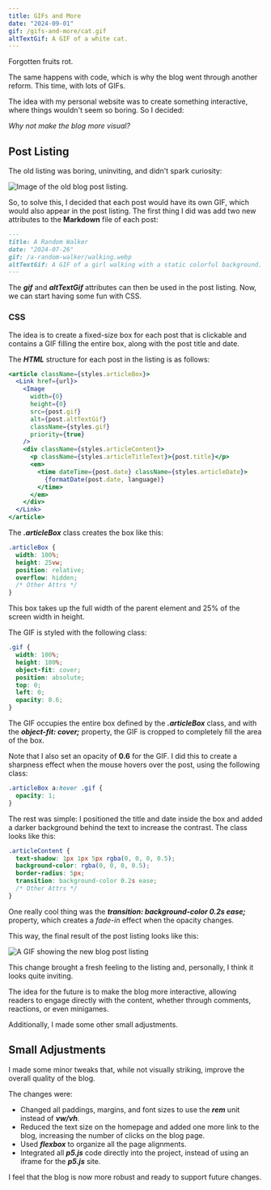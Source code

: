 ```yaml
---
title: GIFs and More
date: "2024-09-01"
gif: /gifs-and-more/cat.gif
altTextGif: A GIF of a white cat.
---
```


Forgotten fruits rot.

The same happens with code, which is why the blog went through another reform. This time, with lots of GIFs.

The idea with my personal website was to create something interactive, where things wouldn't seem so boring. So I decided:

_Why not make the blog more visual?_

## Post Listing

The old listing was boring, uninviting, and didn't spark curiosity:

![Image of the old blog post listing.](/gifs-and-more/oldList.png)

So, to solve this, I decided that each post would have its own GIF, which would also appear in the post listing. The first thing I did was add two new attributes to the **Markdown** file of each post:

```md
---
title: A Random Walker
date: "2024-07-26"
gif: /a-random-walker/walking.webp
altTextGif: A GIF of a girl walking with a static colorful background.
---
```

The **_gif_** and **_altTextGif_** attributes can then be used in the post listing. Now, we can start having some fun with CSS.

### CSS

The idea is to create a fixed-size box for each post that is clickable and contains a GIF filling the entire box, along with the post title and date.

The **_HTML_** structure for each post in the listing is as follows:

```jsx
<article className={styles.articleBox}>
  <Link href={url}>
    <Image
      width={0}
      height={0}
      src={post.gif}
      alt={post.altTextGif}
      className={styles.gif}
      priority={true}
    />
    <div className={styles.articleContent}>
      <p className={styles.articleTitleText}>{post.title}</p>
      <em>
        <time dateTime={post.date} className={styles.articleDate}>
          {formatDate(post.date, language)}
        </time>
      </em>
    </div>
  </Link>
</article>
```

The **_.articleBox_** class creates the box like this:

```css
.articleBox {
  width: 100%;
  height: 25vw;
  position: relative;
  overflow: hidden;
  /* Other Attrs */
}
```

This box takes up the full width of the parent element and 25% of the screen width in height.

The GIF is styled with the following class:

```css
.gif {
  width: 100%;
  height: 100%;
  object-fit: cover;
  position: absolute;
  top: 0;
  left: 0;
  opacity: 0.6;
}
```

The GIF occupies the entire box defined by the **_.articleBox_** class, and with the **_object-fit: cover;_** property, the GIF is cropped to completely fill the area of the box.

Note that I also set an opacity of **0.6** for the GIF. I did this to create a sharpness effect when the mouse hovers over the post, using the following class:

```css
.articleBox a:hover .gif {
  opacity: 1;
}
```

The rest was simple: I positioned the title and date inside the box and added a darker background behind the text to increase the contrast. The class looks like this:

```css
.articleContent {
  text-shadow: 1px 1px 5px rgba(0, 0, 0, 0.5);
  background-color: rgba(0, 0, 0, 0.5);
  border-radius: 5px;
  transition: background-color 0.2s ease;
  /* Other Attrs */
}
```

One really cool thing was the **_transition: background-color 0.2s ease;_** property, which creates a _fade-in_ effect when the opacity changes.

This way, the final result of the post listing looks like this:

![A GIF showing the new blog post listing](/gifs-and-more/newList.gif)

This change brought a fresh feeling to the listing and, personally, I think it looks quite inviting.

The idea for the future is to make the blog more interactive, allowing readers to engage directly with the content, whether through comments, reactions, or even minigames.

Additionally, I made some other small adjustments.

## Small Adjustments

I made some minor tweaks that, while not visually striking, improve the overall quality of the blog.

The changes were:

- Changed all paddings, margins, and font sizes to use the **_rem_** unit instead of **_vw/vh_**.
- Reduced the text size on the homepage and added one more link to the blog, increasing the number of clicks on the blog page.
- Used **_flexbox_** to organize all the page alignments.
- Integrated all **_p5.js_** code directly into the project, instead of using an iframe for the **_p5.js_** site.

I feel that the blog is now more robust and ready to support future changes.
